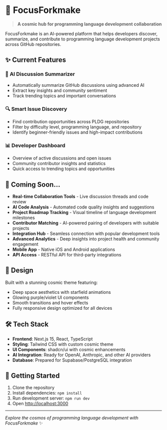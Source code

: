 # 🌟 FocusForkmake

> **A cosmic hub for programming language development collaboration**

FocusForkmake is an AI-powered platform that helps developers discover, summarize, and contribute to programming language development projects across GitHub repositories.

## ✨ Current Features

### 🤖 **AI Discussion Summarizer**
- Automatically summarize GitHub discussions using advanced AI
- Extract key insights and community sentiment
- Track trending topics and important conversations

### 🔍 **Smart Issue Discovery**
- Find contribution opportunities across PLDG repositories
- Filter by difficulty level, programming language, and repository
- Identify beginner-friendly issues and high-impact contributions

### 📊 **Developer Dashboard**
- Overview of active discussions and open issues
- Community contributor insights and statistics
- Quick access to trending topics and opportunities

## 🚀 Coming Soon...

- **Real-time Collaboration Tools** - Live discussion threads and code review
- **AI Code Analysis** - Automated code quality insights and suggestions  
- **Project Roadmap Tracking** - Visual timeline of language development milestones
- **Contributor Matching** - AI-powered pairing of developers with suitable projects
- **Integration Hub** - Seamless connection with popular development tools
- **Advanced Analytics** - Deep insights into project health and community engagement
- **Mobile App** - Native iOS and Android applications
- **API Access** - RESTful API for third-party integrations

## 🎨 Design

Built with a stunning cosmic theme featuring:
- Deep space aesthetics with starfield animations
- Glowing purple/violet UI components
- Smooth transitions and hover effects
- Fully responsive design optimized for all devices

## 🛠️ Tech Stack

- **Frontend**: Next.js 15, React, TypeScript
- **Styling**: Tailwind CSS with custom cosmic theme
- **UI Components**: shadcn/ui with cosmic enhancements
- **AI Integration**: Ready for OpenAI, Anthropic, and other AI providers
- **Database**: Prepared for Supabase/PostgreSQL integration

## 🌌 Getting Started

1. Clone the repository
2. Install dependencies: `npm install`
3. Run development server: `npm run dev`
4. Open [http://localhost:3000](http://localhost:3000)

---

*Explore the cosmos of programming language development with FocusForkmake* ✨
